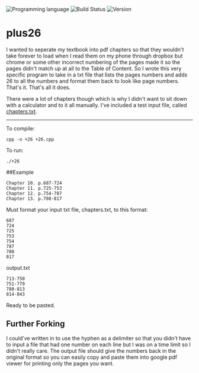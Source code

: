 <!-- using shields.io for status buttons -->
![Programming language](https://img.shields.io/badge/Language-C++-black.svg)
![Build Status](https://img.shields.io/badge/Build-Passing-green.svg)
![Version](https://img.shields.io/badge/Version-v1-blue.svg?style=flat)

# plus26

I wanted to seperate my textbook into pdf chapters so that they wouldn't take forever to load when I read them on my phone through dropbox but chrome or some other incorrect numbering of the pages made it so the pages didn't match up at all to the Table of Content. So I wrote this very specific program to take in a txt file that lists the pages numbers and adds 26 to all the numbers and format them back to look like page numbers. That's it. That's all it does.

There were a lot of chapters though which is why I didn't want to sit down with a calculator and to it all manually. I've included a test input file, called [chapters.txt](https://github.com/ManuelVargas1251/plus26/blob/master/chapters.txt).

---
To compile:

    cpp -o +26 +26.cpp

To run:

    ./+26
	
##Example
```
Chapter 10. p.687-724
Chapter 11. p.725-753
Chapter 12. p.754-787
Chapter 13. p.788-817
```

Must format your input txt file, chapters.txt, to this format:
```
687
724
725
753
754
787
788
817
```

output.txt
```
713-750
751-779
780-813
814-843
```
Ready to be pasted.



## Further Forking
I could've written in to use the hyphen as a delimiter so that you didn't have to input a file that had one number on each line but I was on a time limit so I didn't really care. The output file should give the numbers back in the original format so you can easily copy and paste them into google pdf viewer for printing only the pages you want.
